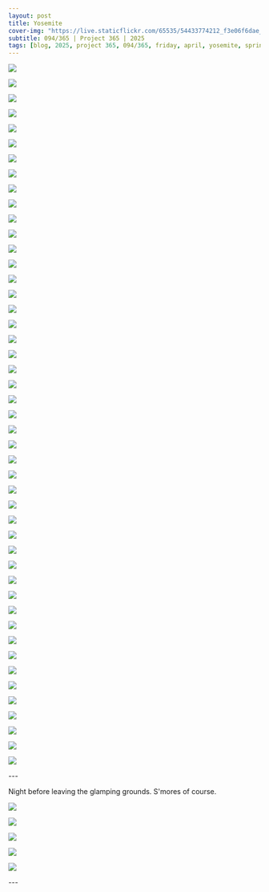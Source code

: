 ```yaml
---
layout: post
title: Yosemite
cover-img: "https://live.staticflickr.com/65535/54433774212_f3e06f6dae_h.jpg"
subtitle: 094/365 | Project 365 | 2025
tags: [blog, 2025, project 365, 094/365, friday, april, yosemite, spring break]
---
```

<style>
  .intro-header.big-img {
    background-position:center; 
  }
</style>
<p class="post-img-wrap">
  <img src="https://live.staticflickr.com/65535/54433777874_873d6116d9_h.jpg">
</p>
<p class="post-img-wrap">
  <img src="https://live.staticflickr.com/65535/54433961930_33a451b743_h.jpg">
</p>
<p class="post-img-wrap">
  <img src="https://live.staticflickr.com/65535/54433965450_d329048ade_h.jpg">
</p>
<p class="post-img-wrap">
  <img src="https://live.staticflickr.com/65535/54434629621_d68c5b5c59_h.jpg">
</p>
<p class="post-img-wrap">
  <img src="https://live.staticflickr.com/65535/54432737722_37fa3a2832_h.jpg">
</p>
<p class="post-img-wrap">
  <img src="https://live.staticflickr.com/65535/54433842788_3dc98ee61f_h.jpg">
</p>
<p class="post-img-wrap">
  <img src="https://live.staticflickr.com/65535/54434534655_619d18e9e7_h.jpg">
</p>
<p class="post-img-wrap">
  <img src="https://live.staticflickr.com/65535/54433312322_6d3b067f9a_h.jpg">
</p>
<p class="post-img-wrap">
  <img src="https://live.staticflickr.com/65535/54433312487_3a2459df1f_h.jpg">
</p>
<p class="post-img-wrap">
  <img src="https://live.staticflickr.com/65535/54434415048_98f86baeab_h.jpg">
</p>
<p class="post-img-wrap">
  <img src="https://live.staticflickr.com/65535/54434535580_cbf49c63fc_h.jpg">
</p>
<p class="post-img-wrap">
  <img src="https://live.staticflickr.com/65535/54434996925_c67f7bf905_h.jpg">
</p>
<p class="post-img-wrap">
  <img src="https://live.staticflickr.com/65535/54433774212_f3e06f6dae_h.jpg">
</p>
<p class="post-img-wrap">
  <img src="https://live.staticflickr.com/65535/54434880123_55d2033004_h.jpg">
</p>
<p class="post-img-wrap">
  <img src="https://live.staticflickr.com/65535/54434633951_84caaadfbd_h.jpg">
</p>
<p class="post-img-wrap">
  <img src="https://live.staticflickr.com/65535/54435094633_0eea8dd017_h.jpg">
</p>
<p class="post-img-wrap">
  <img src="https://live.staticflickr.com/65535/54434977051_2c10b1bce0_h.jpg">
</p>
<p class="post-img-wrap">
  <img src="https://live.staticflickr.com/65535/54435225983_df9fc64863_h.jpg">
</p>
<p class="post-img-wrap">
  <img src="https://live.staticflickr.com/65535/54434120862_ed40cb5d39_h.jpg">
</p>
<p class="post-img-wrap">
  <img src="https://live.staticflickr.com/65535/54435227558_36c1b1f325_h.jpg">
</p>
<p class="post-img-wrap">
  <img src="https://live.staticflickr.com/65535/54434511977_0862dbb846_h.jpg">
</p>
<p class="post-img-wrap">
  <img src="https://live.staticflickr.com/65535/54435350810_3d35c0c42c_h.jpg">
</p>
<p class="post-img-wrap">
  <img src="https://live.staticflickr.com/65535/54434123627_3b7576cf86_h.jpg">
</p>
<p class="post-img-wrap">
  <img src="https://live.staticflickr.com/65535/54435172254_eb9a473b6d_h.jpg">
</p>
<p class="post-img-wrap">
  <img src="https://live.staticflickr.com/65535/54435615048_49849b4458_h.jpg">
</p>
<p class="post-img-wrap">
  <img src="https://live.staticflickr.com/65535/54435616513_54767152a9_h.jpg">
</p>
<p class="post-img-wrap">
  <img src="https://live.staticflickr.com/65535/54434513927_f890503a0f_h.jpg">
</p>
<p class="post-img-wrap">
  <img src="https://live.staticflickr.com/65535/54435373981_c672a46c39_h.jpg">
</p>
<p class="post-img-wrap">
  <img src="https://live.staticflickr.com/65535/54435741305_42b8bb5f80_h.jpg">
</p>
<p class="post-img-wrap">
  <img src="https://live.staticflickr.com/65535/54435617443_3fca9bc163_h.jpg">
</p>
<p class="post-img-wrap">
  <img src="https://live.staticflickr.com/65535/54435741810_fa3a619881_h.jpg">
</p>
<p class="post-img-wrap">
  <img src="https://live.staticflickr.com/65535/54435564269_1c5ef2de36_h.jpg">
</p>
<p class="post-img-wrap">
  <img src="https://live.staticflickr.com/65535/54435564609_db04bca787_h.jpg">
</p>
<p class="post-img-wrap">
  <img src="https://live.staticflickr.com/65535/54435564769_b9086a7a34_h.jpg">
</p>
<p class="post-img-wrap">
  <img src="https://live.staticflickr.com/65535/54435565054_cadf1fdfb3_h.jpg">
</p>
<p class="post-img-wrap">
  <img src="https://live.staticflickr.com/65535/54435743435_5d971db53b_h.jpg">
</p>
<p class="post-img-wrap">
  <img src="https://live.staticflickr.com/65535/54435565639_3f670cf3b4_h.jpg">
</p>
<p class="post-img-wrap">
  <img src="https://live.staticflickr.com/65535/54435744845_c7ff809201_h.jpg">
</p>
<p class="post-img-wrap">
  <img src="https://live.staticflickr.com/65535/54434517727_ad4019fa7b_h.jpg">
</p>
<p class="post-img-wrap">
  <img src="https://live.staticflickr.com/65535/54435566924_750b8520b1_h.jpg">
</p>
<p class="post-img-wrap">
  <img src="https://live.staticflickr.com/65535/54435377456_b724cb14aa_h.jpg">
</p>
<p class="post-img-wrap">
  <img src="https://live.staticflickr.com/65535/54435620958_c27c99cfe3_h.jpg">
</p>
<p class="post-img-wrap">
  <img src="https://live.staticflickr.com/65535/54434518657_9b038b8406_h.jpg">
</p>
<p class="post-img-wrap">
  <img src="https://live.staticflickr.com/65535/54435378611_572f148c76_h.jpg">
</p>
<p class="post-img-wrap">
  <img src="https://live.staticflickr.com/65535/54435621863_45e36df50a_h.jpg">
</p>
<p class="post-img-wrap">
  <img src="https://live.staticflickr.com/65535/54435378901_d74de75578_h.jpg">
</p>
<p class="post-img-wrap">
  <img src="https://live.staticflickr.com/65535/54435378606_88c5224370_h.jpg">
</p>
---

Night before leaving the glamping grounds. S'mores of course.
<p class="post-img-wrap">
  <img src="https://live.staticflickr.com/65535/54434521192_6bf36ef591_h.jpg">
</p>
<p class="post-img-wrap">
  <img src="https://live.staticflickr.com/65535/54435381856_e4cf617c3f_h.jpg">
</p>
<p class="post-img-wrap">
  <img src="https://live.staticflickr.com/65535/54435624538_3bb7906d71_h.jpg">
</p>
<p class="post-img-wrap">
  <img src="https://live.staticflickr.com/65535/54434521497_04e5421371_h.jpg">
</p>
<p class="post-img-wrap">
  <img src="https://live.staticflickr.com/65535/54435571124_33dcbee04d_h.jpg">
</p>
---
